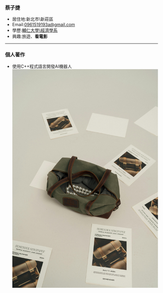 ### 蔡子捷

- 居住地:新北市\新莊區
- Email:0961519193a@gmail.com
- 學歷:[輔仁大學\經濟學系](https://economics.fju.edu.tw/)
- 興趣:旅遊、**看電影**
<hr>

### 個人著作
- 使用C++程式語言開發AI機器人
![](pexels-ekrulila-25194062.jpg)

